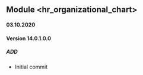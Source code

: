 ## Module <hr_organizational_chart>

#### 03.10.2020
#### Version 14.0.1.0.0
##### ADD
- Initial commit